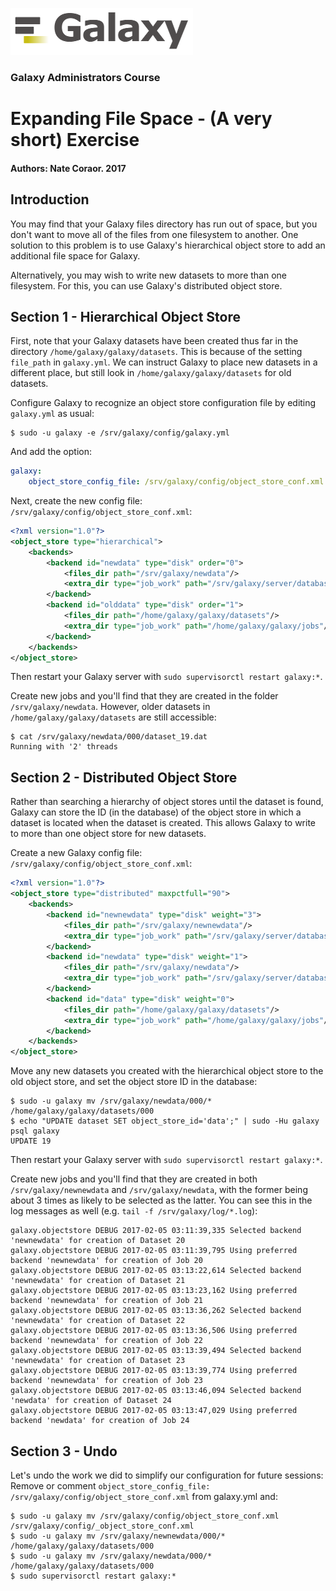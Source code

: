 ![galaxy logo](../../docs/shared-images/galaxy_logo_25percent_transparent.png)

### Galaxy Administrators Course

# Expanding File Space - (A very short) Exercise

#### Authors: Nate Coraor. 2017

## Introduction

You may find that your Galaxy files directory has run out of space, but you don't want to move all of the files from one filesystem to another. One solution to this problem is to use Galaxy's hierarchical object store to add an additional file space for Galaxy.

Alternatively, you may wish to write new datasets to more than one filesystem. For this, you can use Galaxy's distributed object store.

## Section 1 - Hierarchical Object Store

First, note that your Galaxy datasets have been created thus far in the directory `/home/galaxy/galaxy/datasets`. This is because of the setting `file_path` in `galaxy.yml`. We can instruct Galaxy to place new datasets in a different place, but still look in `/home/galaxy/galaxy/datasets` for old datasets.

Configure Galaxy to recognize an object store configuration file by editing `galaxy.yml` as usual:

```console
$ sudo -u galaxy -e /srv/galaxy/config/galaxy.yml
```

And add the option:

```yml
galaxy:
    object_store_config_file: /srv/galaxy/config/object_store_conf.xml
```

Next, create the new config file: `/srv/galaxy/config/object_store_conf.xml`:

```xml
<?xml version="1.0"?>
<object_store type="hierarchical">
    <backends>
        <backend id="newdata" type="disk" order="0">
            <files_dir path="/srv/galaxy/newdata"/>
            <extra_dir type="job_work" path="/srv/galaxy/server/database/newjobs"/>
        </backend>
        <backend id="olddata" type="disk" order="1">
            <files_dir path="/home/galaxy/galaxy/datasets"/>
            <extra_dir type="job_work" path="/home/galaxy/galaxy/jobs"/>
        </backend>
    </backends>
</object_store>
```

Then restart your Galaxy server with `sudo supervisorctl restart galaxy:*`.

Create new jobs and you'll find that they are created in the folder `/srv/galaxy/newdata`. However, older datasets in `/home/galaxy/galaxy/datasets` are still accessible:

```console
$ cat /srv/galaxy/newdata/000/dataset_19.dat
Running with '2' threads
```

## Section 2 - Distributed Object Store

Rather than searching a hierarchy of object stores until the dataset is found, Galaxy can store the ID (in the database) of the object store in which a dataset is located when the dataset is created. This allows Galaxy to write to more than one object store for new datasets.

Create a new Galaxy config file: `/srv/galaxy/config/object_store_conf.xml`:

```xml
<?xml version="1.0"?>
<object_store type="distributed" maxpctfull="90">
    <backends>
        <backend id="newnewdata" type="disk" weight="3">
            <files_dir path="/srv/galaxy/newnewdata"/>
            <extra_dir type="job_work" path="/srv/galaxy/server/database/newnewjobs"/>
        </backend>
        <backend id="newdata" type="disk" weight="1">
            <files_dir path="/srv/galaxy/newdata"/>
            <extra_dir type="job_work" path="/srv/galaxy/server/database/newjobs"/>
        </backend>
        <backend id="data" type="disk" weight="0">
            <files_dir path="/home/galaxy/galaxy/datasets"/>
            <extra_dir type="job_work" path="/home/galaxy/galaxy/jobs"/>
        </backend>
    </backends>
</object_store>
```

Move any new datasets you created with the hierarchical object store to the old object store, and set the object store ID in the database:

```console
$ sudo -u galaxy mv /srv/galaxy/newdata/000/* /home/galaxy/galaxy/datasets/000
$ echo "UPDATE dataset SET object_store_id='data';" | sudo -Hu galaxy psql galaxy
UPDATE 19
```

Then restart your Galaxy server with `sudo supervisorctl restart galaxy:*`.

Create new jobs and you'll find that they are created in both `/srv/galaxy/newnewdata` and `/srv/galaxy/newdata`, with the former being about 3 times as likely to be selected as the latter. You can see this in the log messages as well (e.g. `tail -f /srv/galaxy/log/*.log`):

```
galaxy.objectstore DEBUG 2017-02-05 03:11:39,335 Selected backend 'newnewdata' for creation of Dataset 20
galaxy.objectstore DEBUG 2017-02-05 03:11:39,795 Using preferred backend 'newnewdata' for creation of Job 20
galaxy.objectstore DEBUG 2017-02-05 03:13:22,614 Selected backend 'newnewdata' for creation of Dataset 21
galaxy.objectstore DEBUG 2017-02-05 03:13:23,162 Using preferred backend 'newnewdata' for creation of Job 21
galaxy.objectstore DEBUG 2017-02-05 03:13:36,262 Selected backend 'newnewdata' for creation of Dataset 22
galaxy.objectstore DEBUG 2017-02-05 03:13:36,506 Using preferred backend 'newnewdata' for creation of Job 22
galaxy.objectstore DEBUG 2017-02-05 03:13:39,494 Selected backend 'newnewdata' for creation of Dataset 23
galaxy.objectstore DEBUG 2017-02-05 03:13:39,774 Using preferred backend 'newnewdata' for creation of Job 23
galaxy.objectstore DEBUG 2017-02-05 03:13:46,094 Selected backend 'newdata' for creation of Dataset 24
galaxy.objectstore DEBUG 2017-02-05 03:13:47,029 Using preferred backend 'newdata' for creation of Job 24
```

## Section 3 - Undo

Let's undo the work we did to simplify our configuration for future sessions:
Remove or comment `object_store_config_file: /srv/galaxy/config/object_store_conf.xml` from galaxy.yml and:

```console
$ sudo -u galaxy mv /srv/galaxy/config/object_store_conf.xml /srv/galaxy/config/_object_store_conf.xml
$ sudo -u galaxy mv /srv/galaxy/newnewdata/000/* /home/galaxy/galaxy/datasets/000
$ sudo -u galaxy mv /srv/galaxy/newdata/000/* /home/galaxy/galaxy/datasets/000
$ sudo supervisorctl restart galaxy:*
```
